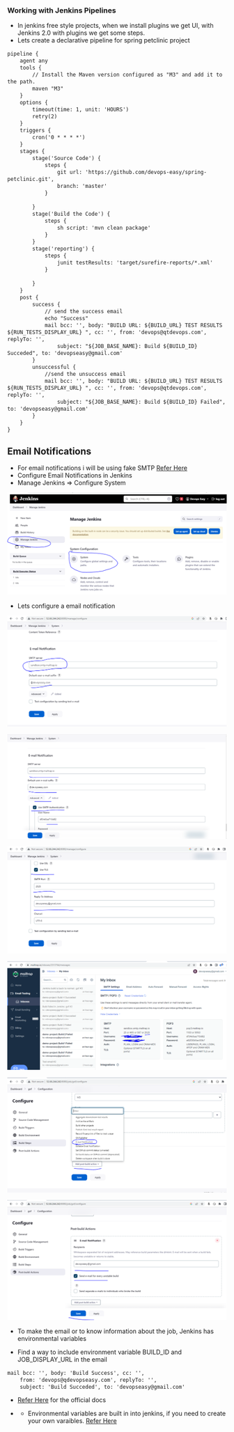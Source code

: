 ### Working with Jenkins Pipelines
* In jenkins free style projects, when we install plugins we get UI, with Jenkins 2.0 with plugins we get some steps.
* Lets create a declarative pipeline for spring petclinic project

```
pipeline {
    agent any
    tools {
        // Install the Maven version configured as "M3" and add it to the path.
        maven "M3"
    }
    options { 
        timeout(time: 1, unit: 'HOURS')
        retry(2) 
    }
    triggers {
        cron('0 * * * *')
    }
    stages {
        stage('Source Code') {
            steps {
                git url: 'https://github.com/devops-easy/spring-petclinic.git', 
                branch: 'master'
            }

        }
        stage('Build the Code') {
            steps {
                sh script: 'mvn clean package'
            }
        }
        stage('reporting') {
            steps {
                junit testResults: 'target/surefire-reports/*.xml'
            }

        }
    }
    post {
        success {
            // send the success email
            echo "Success"
            mail bcc: '', body: "BUILD URL: ${BUILD_URL} TEST RESULTS ${RUN_TESTS_DISPLAY_URL} ", cc: '', from: 'devops@qtdevops.com', replyTo: '', 
                subject: "${JOB_BASE_NAME}: Build ${BUILD_ID} Succeded", to: 'devopseasy@gmail.com'
        }
        unsuccessful {
            //send the unsuccess email
            mail bcc: '', body: "BUILD URL: ${BUILD_URL} TEST RESULTS ${RUN_TESTS_DISPLAY_URL} ", cc: '', from: 'devops@qtdevops.com', replyTo: '', 
                subject: "${JOB_BASE_NAME}: Build ${BUILD_ID} Failed", to: 'devopseasy@gmail.com'
        }
    }
}
```

## Email Notifications
* For email notifications i will be using fake SMTP [Refer Here](https://mailtrap.io/fake-smtp-server/)
* Configure Email Notifications in Jenkins
* Manage Jenkins => Configure System

![Preview](./Images/Jenkins127.png)

* Lets configure a email notification

![Preview](./Images/Jenkins128.png)

![Preview](./Images/Jenkins129.png)

![Preview](./Images/Jenkins130.png)

![Preview](./Images/Jenkins131.png)

![Preview](./Images/Jenkins132.png)

![Preview](./Images/Jenkins133.png)

* To make the email or to know information about the job, Jenkins has environmental variables

* Find a way to include environment variable BUILD_ID and JOB_DISPLAY_URL in the email

```
mail bcc: '', body: 'Build Success', cc: '', 
    from: 'devops@qdevopseasy.com', replyTo: '', 
    subject: 'Build Succeded', to: 'devopseasy@gmail.com'
```

* [Refer Here](https://www.jenkins.io/doc/pipeline/tour/environment/) for the official docs

*  * Environmental variables are built in into jenkins, if you need to create your own varaibles. [Refer Here](https://www.jenkins.io/doc/book/pipeline/jenkinsfile/#using-environment-variables)